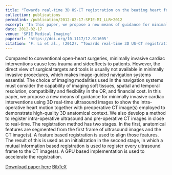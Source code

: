 ```yaml
---
title: "Towards real-time 3D US-CT registration on the beating heart for guidance of minimally invasive cardiac interventions"
collection: publications
permalink: /publication/2012-02-17-SPIE-MI_LLR+2012
excerpt: 'In this paper, we propose a new means of guidance for minimally invasive cardiac interventions using 3D real-time ultrasound images to show the intra-operative heart motion together with preoperative CT image(s) employed to demonstrate high-quality 3D anatomical context.'
date: 2012-02-17
venue: 'SPIE Medical Imaging'
paperurl: 'https://doi.org/10.1117/12.911605'
citation: 'F. Li et al., (2012). "Towards real-time 3D US-CT registration on the beating heart for guidance of minimally invasive cardiac interventions"; in <i>SPIE Medical Imaging: Image-Guided Procedures, Robotic Interventions, and Modeling</i>, 831615, pp. 360--367.'
---
```


Compared to conventional open-heart surgeries, minimally invasive cardiac interventions cause less trauma and sideeffects to patients. However, the direct view of surgical targets and tools is usually not available in minimally invasive procedures, which makes image-guided navigation systems essential. The choice of imaging modalities used in the navigation systems must consider the capability of imaging soft tissues, spatial and temporal resolution, compatibility and flexibility in the OR, and financial cost. In this paper, we propose a new means of guidance for minimally invasive cardiac interventions using 3D real-time ultrasound images to show the intra-operative heart motion together with preoperative CT image(s) employed to demonstrate high-quality 3D anatomical context. We also develop a method to register intra-operative ultrasound and pre-operative CT images in close to real-time. The registration method has two stages. In the first, anatomical features are segmented from the first frame of ultrasound images and the CT image(s). A feature based registration is used to align those features. The result of this is used as an initialization in the second stage, in which a mutual information based registration is used to register every ultrasound frame to the CT image(s). A GPU based implementation is used to accelerate the registration.

[Download paper here](https://doi.org/10.1117/12.911605) [BibTeX](./../files/bibtex/LLR+2012.bib)